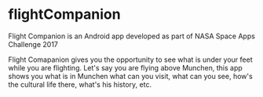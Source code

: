 # flightCompanion
Flight Companion is an Android app developed as part of NASA Space Apps Challenge 2017

Flight Comapanion gives you the opportunity to see what is under your feet while you are flighting. 
Let's say you are flying above Munchen, this app shows you what is in Munchen what can you visit, what can you see, how's the cultural life there, what's his history, etc.
